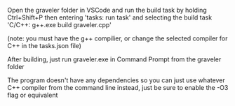 Open the graveler folder in VSCode and run the build task by holding Ctrl+Shift+P then entering 'tasks: run task' and selecting the build task 'C/C++: g++.exe build graveler.cpp'

(note: you must have the g++ compilier, or change the selected compiler for C++ in the tasks.json file)

After building, just run graveler.exe in Command Prompt from the graveler folder

The program doesn't have any dependencies so you can just use whatever C++ compiler from the command line instead, just be sure to enable the -O3 flag or equivalent
